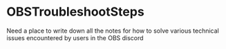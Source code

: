 # OBSTroubleshootSteps
Need a place to write down all the notes for how to solve various technical issues encountered by users in the OBS discord
